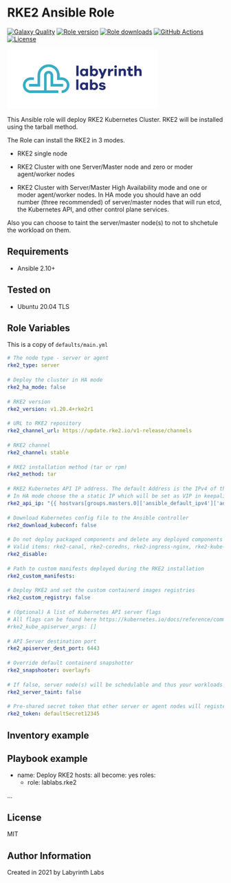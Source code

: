 # RKE2 Ansible Role

[![Galaxy Quality](https://img.shields.io/ansible/quality/XXXXX?style=flat&logo=ansible)](https://galaxy.ansible.com/lablabs/XXXXX)
[![Role version](https://img.shields.io/github/v/release/lablabs/ansible-role-rke2)](https://galaxy.ansible.com/lablabs/XXXXX)
[![Role downloads](https://img.shields.io/ansible/role/d/XXXXX)](https://galaxy.ansible.com/lablabs/XXXXX)
[![GitHub Actions](https://github.com/lablabs/ansible-role-rke2/workflows/molecule%20test/badge.svg?branch=main)](https://github.com/lablabs/ansible-role-rke2/actions)
[![License](https://img.shields.io/github/license/lablabs/ansible-role-rke2)](https://github.com/lablabs/ansible-role-rke2/blob/main/LICENSE)

[<img src="ll-logo.png">](https://lablabs.io/)

This Ansible role will deploy RKE2 Kubernetes Cluster. RKE2 will be installed using the tarball method.  

The Role can install the RKE2 in 3 modes.

- RKE2 single node

- RKE2 Cluster with one Server/Master node and zero or moder agent/worker nodes

- RKE2 Cluster with Server/Master High Availability mode and one or moder agent/worker nodes. In HA mode you should have an odd number (three recommended) of server/master nodes that will run etcd, the Kubernetes API, and other control plane services.

Also you can choose to taint the server/master node(s) to not to shchetule the workload on them.

## Requirements

* Ansible 2.10+

## Tested on

* Ubuntu 20.04 TLS

## Role Variables

This is a copy of `defaults/main.yml`

```yaml
# The node type - server or agent
rke2_type: server

# Deploy the cluster in HA mode
rke2_ha_mode: false

# RKE2 version
rke2_version: v1.20.4+rke2r1

# URL to RKE2 repository
rke2_channel_url: https://update.rke2.io/v1-release/channels

# RKE2 channel
rke2_channel: stable

# RKE2 installation method (tar or rpm)
rke2_method: tar

# RKE2 Kubernetes API IP address. The default Address is the IPv4 of the Server/Master node.
# In HA mode choose the a static IP which will be set as VIP in keepalived.
rke2_api_ip: "{{ hostvars[groups.masters.0]['ansible_default_ipv4']['address'] }} "

# Download Kubernetes config file to the Ansible controller 
rke2_download_kubeconf: false

# Do not deploy packaged components and delete any deployed components
# Valid items: rke2-canal, rke2-coredns, rke2-ingress-nginx, rke2-kube-proxy, rke2-metrics-server
rke2_disable:

# Path to custom manifests deployed during the RKE2 installation
rke2_custom_manifests:

# Deploy RKE2 and set the custom containerd images registries
rke2_custom_registry: false

# (Optional) A list of Kubernetes API server flags
# All flags can be found here https://kubernetes.io/docs/reference/command-line-tools-reference/kube-apiserver
#rke2_kube_apiserver_args: []

# API Server destination port
rke2_apiserver_dest_port: 6443

# Override default containerd snapshotter
rke2_snapshooter: overlayfs

# If false, server node(s) will be schedulable and thus your workloads can get launched on them
rke2_server_taint: false

# Pre-shared secret token that other server or agent nodes will register with when connecting to the cluster
rke2_token: defaultSecret12345
```

## Inventory example


## Playbook example

- name: Deploy RKE2
  hosts: all
  become: yes
  roles:
     - role: lablabs.rke2

...

## License

MIT

## Author Information

Created in 2021 by Labyrinth Labs

